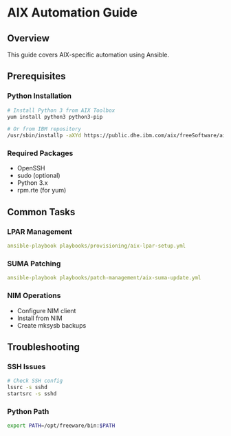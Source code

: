 # AIX Automation Guide

## Overview

This guide covers AIX-specific automation using Ansible.

## Prerequisites

### Python Installation
```bash
# Install Python 3 from AIX Toolbox
yum install python3 python3-pip

# Or from IBM repository
/usr/sbin/installp -aXYd https://public.dhe.ibm.com/aix/freeSoftware/aixtoolbox/RPMS/ppc/python3/
```

### Required Packages
- OpenSSH
- sudo (optional)
- Python 3.x
- rpm.rte (for yum)

## Common Tasks

### LPAR Management
```yaml
ansible-playbook playbooks/provisioning/aix-lpar-setup.yml
```

### SUMA Patching
```yaml
ansible-playbook playbooks/patch-management/aix-suma-update.yml
```

### NIM Operations
- Configure NIM client
- Install from NIM
- Create mksysb backups

## Troubleshooting

### SSH Issues
```bash
# Check SSH config
lssrc -s sshd
startsrc -s sshd
```

### Python Path
```bash
export PATH=/opt/freeware/bin:$PATH
```
